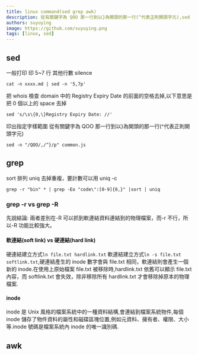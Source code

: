 ```yaml
---
title: linux command(sed grep awk)
description: 從有關鍵字為 QOO 那一行到以}為開頭的那一行(^代表正則開頭字元),sed -n "/QOO/,/^}/p" common.js.
authors: suyuying
image: https://github.com/suyuying.png
tags: [linux, sed]
---
```


## sed

一般打印
印 5~7 行 其他行數 silence

```
cat -n xxxx.md | sed -n '5,7p'

```

把 whois 檢查 domain 中的 Registry Expiry Date 的前面的空格去掉,以下意思是把 0 個以上的 space 去掉

```
sed 's/\s\{0,\}Registry Expiry Date: //'
```

<!--truncate-->

印出指定字樣範圍
從有關鍵字為 QOO 那一行到以}為開頭的那一行(^代表正則開頭字元)

```
sed -n "/QOO/,/^}/p" common.js
```

## grep

sort 排列
uniq 去掉重複，要計數可以用 uniq -c

```
grep -r "bin" * | grep -Eo "code\":[0-9]{0,}" |sort | uniq
```

### grep -r vs grep -R

先說結論: 兩者差別在-R 可以抓到軟連結資料連結到的物理檔案，而-r 不行，所以-R 功能比較強大。

#### 軟連結(soft link) vs 硬連結(hard link)

硬連結建立方式`ln file.txt hardlink.txt` 軟連結建立方式`ln -s file.txt softlink.txt`,硬連結產生的 inode 數字會與 file.txt 相同，軟連結則會產生一個新的 inode.在使用上原始檔案 file.txt 被移除時,hardlink.txt 依舊可以顯示 file.txt 內容，而 softlink.txt 會失效，除非移除所有 hardlink.txt 才會移除掉原本的物理檔案.

#### inode

inode 是 Unix 風格的檔案系統中的一種資料結構,會連結到檔案系統物件,每個 inode 儲存了物件資料的屬性和磁碟區塊位置,例如元資料、擁有者、權限、大小等.inode 號碼是檔案系統內 inode 的唯一識別碼.

## awk
